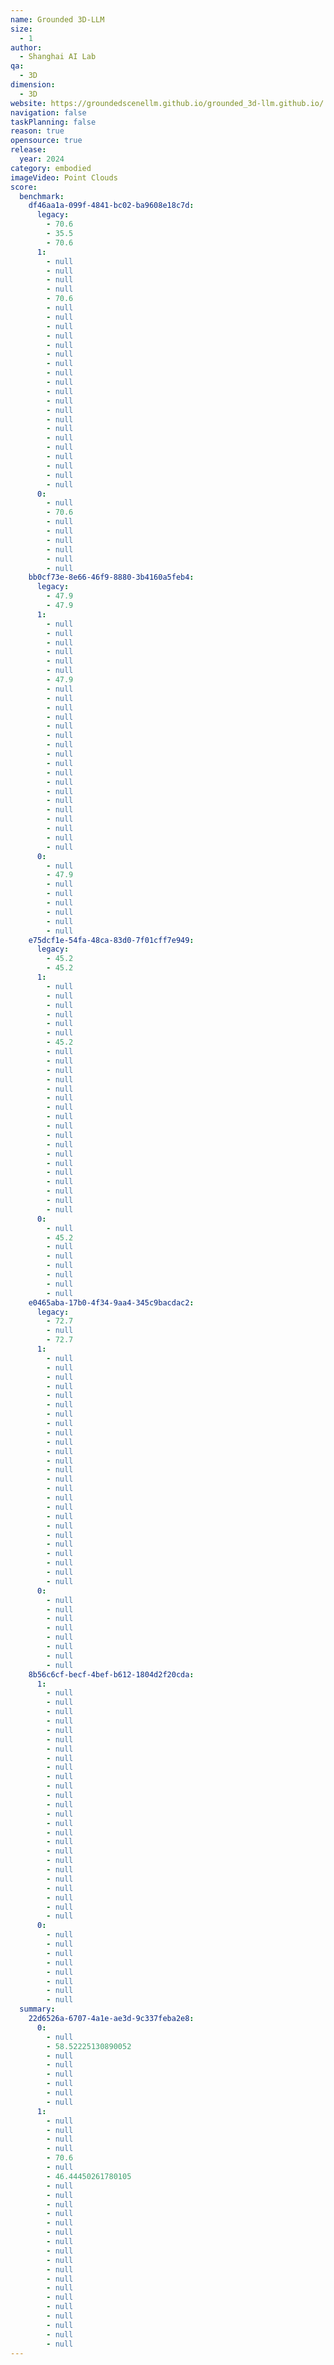 ```yaml
---
name: Grounded 3D-LLM
size:
  - 1
author:
  - Shanghai AI Lab
qa:
  - 3D
dimension:
  - 3D
website: https://groundedscenellm.github.io/grounded_3d-llm.github.io/
navigation: false
taskPlanning: false
reason: true
opensource: true
release:
  year: 2024
category: embodied
imageVideo: Point Clouds
score:
  benchmark:
    df46aa1a-099f-4841-bc02-ba9608e18c7d:
      legacy:
        - 70.6
        - 35.5
        - 70.6
      1:
        - null
        - null
        - null
        - null
        - 70.6
        - null
        - null
        - null
        - null
        - null
        - null
        - null
        - null
        - null
        - null
        - null
        - null
        - null
        - null
        - null
        - null
        - null
        - null
        - null
        - null
      0:
        - null
        - 70.6
        - null
        - null
        - null
        - null
        - null
        - null
    bb0cf73e-8e66-46f9-8880-3b4160a5feb4:
      legacy:
        - 47.9
        - 47.9
      1:
        - null
        - null
        - null
        - null
        - null
        - null
        - 47.9
        - null
        - null
        - null
        - null
        - null
        - null
        - null
        - null
        - null
        - null
        - null
        - null
        - null
        - null
        - null
        - null
        - null
        - null
      0:
        - null
        - 47.9
        - null
        - null
        - null
        - null
        - null
        - null
    e75dcf1e-54fa-48ca-83d0-7f01cff7e949:
      legacy:
        - 45.2
        - 45.2
      1:
        - null
        - null
        - null
        - null
        - null
        - null
        - 45.2
        - null
        - null
        - null
        - null
        - null
        - null
        - null
        - null
        - null
        - null
        - null
        - null
        - null
        - null
        - null
        - null
        - null
        - null
      0:
        - null
        - 45.2
        - null
        - null
        - null
        - null
        - null
        - null
    e0465aba-17b0-4f34-9aa4-345c9bacdac2:
      legacy:
        - 72.7
        - null
        - 72.7
      1:
        - null
        - null
        - null
        - null
        - null
        - null
        - null
        - null
        - null
        - null
        - null
        - null
        - null
        - null
        - null
        - null
        - null
        - null
        - null
        - null
        - null
        - null
        - null
        - null
        - null
      0:
        - null
        - null
        - null
        - null
        - null
        - null
        - null
        - null
    8b56c6cf-becf-4bef-b612-1804d2f20cda:
      1:
        - null
        - null
        - null
        - null
        - null
        - null
        - null
        - null
        - null
        - null
        - null
        - null
        - null
        - null
        - null
        - null
        - null
        - null
        - null
        - null
        - null
        - null
        - null
        - null
        - null
      0:
        - null
        - null
        - null
        - null
        - null
        - null
        - null
        - null
  summary:
    22d6526a-6707-4a1e-ae3d-9c337feba2e8:
      0:
        - null
        - 58.52225130890052
        - null
        - null
        - null
        - null
        - null
        - null
      1:
        - null
        - null
        - null
        - null
        - 70.6
        - null
        - 46.44450261780105
        - null
        - null
        - null
        - null
        - null
        - null
        - null
        - null
        - null
        - null
        - null
        - null
        - null
        - null
        - null
        - null
        - null
        - null
---
```


